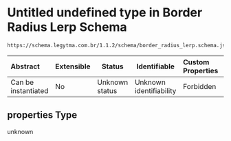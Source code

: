 # Untitled undefined type in Border Radius Lerp Schema

```txt
https://schema.legytma.com.br/1.1.2/schema/border_radius_lerp.schema.json#/properties
```




| Abstract            | Extensible | Status         | Identifiable            | Custom Properties | Additional Properties | Access Restrictions | Defined In                                                                                          |
| :------------------ | ---------- | -------------- | ----------------------- | :---------------- | --------------------- | ------------------- | --------------------------------------------------------------------------------------------------- |
| Can be instantiated | No         | Unknown status | Unknown identifiability | Forbidden         | Allowed               | none                | [border_radius_lerp.schema.json\*](../schema/border_radius_lerp.schema.json) |

## properties Type

unknown
